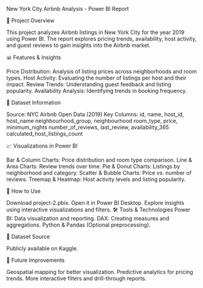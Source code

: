 New York City Airbnb Analysis - Power BI Report

📌 Project Overview

This project analyzes Airbnb listings in New York City for the year 2019 using Power BI. The report explores pricing trends, availability, host activity, and guest reviews to gain insights into the Airbnb market.

📊 Features & Insights

Price Distribution: Analysis of listing prices across neighborhoods and room types.
Host Activity: Evaluating the number of listings per host and their impact.
Review Trends: Understanding guest feedback and listing popularity.
Availability Analysis: Identifying trends in booking frequency.

📂 Dataset Information

Source: NYC Airbnb Open Data (2019)
Key Columns:
id, name, host_id, host_name
neighbourhood_group, neighbourhood
room_type, price, minimum_nights
number_of_reviews, last_review, availability_365
calculated_host_listings_count

📈 Visualizations in Power BI

Bar & Column Charts: Price distribution and room type comparison.
Line & Area Charts: Review trends over time.
Pie & Donut Charts: Listings by neighborhood and category.
Scatter & Bubble Charts: Price vs. number of reviews.
Treemap & Heatmap: Host activity levels and listing popularity.

🚀 How to Use

Download project-2.pbix.
Open it in Power BI Desktop.
Explore insights using interactive visualizations and filters.
🛠 Tools & Technologies
Power BI: Data visualization and reporting.
DAX: Creating measures and aggregations.
Python & Pandas (Optional preprocessing).

🔗 Dataset Source

Publicly available on Kaggle.

📌 Future Improvements

Geospatial mapping for better visualization.
Predictive analytics for pricing trends.
More interactive filters and drill-through reports.
